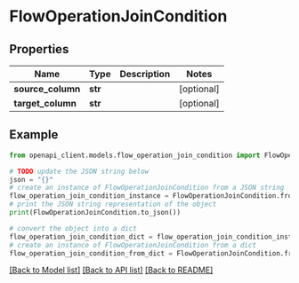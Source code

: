 # FlowOperationJoinCondition


## Properties

Name | Type | Description | Notes
------------ | ------------- | ------------- | -------------
**source_column** | **str** |  | [optional] 
**target_column** | **str** |  | [optional] 

## Example

```python
from openapi_client.models.flow_operation_join_condition import FlowOperationJoinCondition

# TODO update the JSON string below
json = "{}"
# create an instance of FlowOperationJoinCondition from a JSON string
flow_operation_join_condition_instance = FlowOperationJoinCondition.from_json(json)
# print the JSON string representation of the object
print(FlowOperationJoinCondition.to_json())

# convert the object into a dict
flow_operation_join_condition_dict = flow_operation_join_condition_instance.to_dict()
# create an instance of FlowOperationJoinCondition from a dict
flow_operation_join_condition_from_dict = FlowOperationJoinCondition.from_dict(flow_operation_join_condition_dict)
```
[[Back to Model list]](../README.md#documentation-for-models) [[Back to API list]](../README.md#documentation-for-api-endpoints) [[Back to README]](../README.md)


